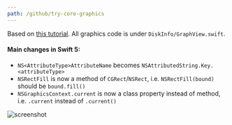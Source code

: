 ```yaml
---
path: /github/try-core-graphics
---
```

Based on [this tutorial](https://www.raywenderlich.com/1101-core-graphics-on-macos-tutorial). All graphics code is under `DiskInfo/GraphView.swift`.  
#### Main changes in Swift 5:
- `NS<AttributeType>AttributeName` becomes `NSAttributedString.Key.<attributeType>`
- `NSRectFill` is now a method of `CGRect`/`NSRect`, i.e. `NSRectFill(bound)` should be `bound.fill()`
- `NSGraphicsContext.current` is now a class property instead of method, i.e. `.current` instead of `.current()`

![screenshot](screenshot.png)

